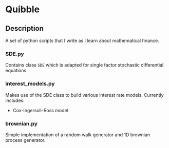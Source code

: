 # Quibble #

## Description ##

A set of python scripts that I write as I learn about mathematical finance.

### SDE.py ###

Contains class `SDE` which is adapted for single factor stochastic differential equations

### interest_models.py

Makes use of the SDE class to build various interest rate models.
Currently includes:
  * Cox-Ingersoll-Ross model
  
### brownian.py ###

Simple implementation of a random walk generator and 1D brownian process generator.
